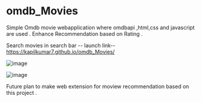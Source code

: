 # omdb_Movies
Simple Omdb movie webapplication where omdbapi ,html,css and javascript are used . Enhance Recommendation based on Rating .


Search movies in search bar  --
launch link--https://kapilkumar7.github.io/omdb_Movies/

![image](https://user-images.githubusercontent.com/100344844/172320652-db63834e-a7f8-4f01-8c05-25ffc6f7f03a.png)

![image](https://user-images.githubusercontent.com/100344844/172320846-85480e52-2bf7-455b-a80c-2d3aede16c57.png)

Future plan to make web extension for moview recommendation based on this project .
